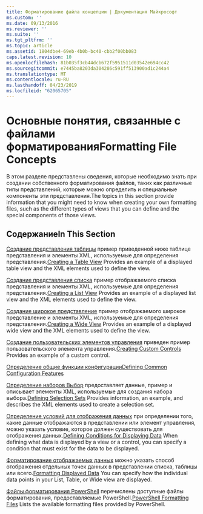 ```yaml
---
title: Форматирование файла концепции | Документация Майкрософт
ms.custom: ''
ms.date: 09/13/2016
ms.reviewer: ''
ms.suite: ''
ms.tgt_pltfrm: ''
ms.topic: article
ms.assetid: 1804dbe4-69eb-4b0b-bc40-cbb2f00bb083
caps.latest.revision: 10
ms.openlocfilehash: 81b035f3cb44dcb672f5951511d03542e694cc42
ms.sourcegitcommit: e7445ba8203da304286c591ff513900ad1c244a4
ms.translationtype: MT
ms.contentlocale: ru-RU
ms.lasthandoff: 04/23/2019
ms.locfileid: "62065705"
---
```

# <a name="formatting-file-concepts"></a><span data-ttu-id="e9bd0-102">Основные понятия, связанные с файлами форматирования</span><span class="sxs-lookup"><span data-stu-id="e9bd0-102">Formatting File Concepts</span></span>

<span data-ttu-id="e9bd0-103">В этом разделе представлены сведения, которые необходимо знать при создании собственного форматирования файлов, таких как различные типы представлений, которые можно определить и специальные компоненты эти представления.</span><span class="sxs-lookup"><span data-stu-id="e9bd0-103">The topics in this section provide information that you might need to know when creating your own formatting files, such as the different types of views that you can define and the special components of those views.</span></span>

## <a name="in-this-section"></a><span data-ttu-id="e9bd0-104">Содержание</span><span class="sxs-lookup"><span data-stu-id="e9bd0-104">In This Section</span></span>

<span data-ttu-id="e9bd0-105">[Создание представления таблицы](./creating-a-table-view.md) пример приведенной ниже таблице представления и элементы XML, используемые для определения представления.</span><span class="sxs-lookup"><span data-stu-id="e9bd0-105">[Creating a Table View](./creating-a-table-view.md) Provides an example of a displayed table view and the XML elements used to define the view.</span></span>

<span data-ttu-id="e9bd0-106">[Создание представления списка](./creating-a-list-view.md) пример отображаемого списка представления и элементы XML, используемые для определения представления.</span><span class="sxs-lookup"><span data-stu-id="e9bd0-106">[Creating a List View](./creating-a-list-view.md) Provides an example of a displayed list view and the XML elements used to define the view.</span></span>

<span data-ttu-id="e9bd0-107">[Создание широкое представление](./creating-a-wide-view.md) пример отображаемого широкое представление и элементы XML, используемые для определения представления.</span><span class="sxs-lookup"><span data-stu-id="e9bd0-107">[Creating a Wide View](./creating-a-wide-view.md) Provides an example of a displayed wide view and the XML elements used to define the view.</span></span>

<span data-ttu-id="e9bd0-108">[Создание пользовательских элементов управления](./creating-custom-controls.md) приведен пример пользовательского элемента управления.</span><span class="sxs-lookup"><span data-stu-id="e9bd0-108">[Creating Custom Controls](./creating-custom-controls.md) Provides an example of a custom control.</span></span>

[<span data-ttu-id="e9bd0-109">Определение общие функции конфигурации</span><span class="sxs-lookup"><span data-stu-id="e9bd0-109">Defining Common Configuration Features</span></span>](./defining-common-configuration-features.md)

<span data-ttu-id="e9bd0-110">[Определение наборов Выбор](./defining-selection-sets.md) предоставляет данные, пример и описывает элементы XML, используемые для создания набора выбора.</span><span class="sxs-lookup"><span data-stu-id="e9bd0-110">[Defining Selection Sets](./defining-selection-sets.md) Provides information, an example, and describes the XML elements used to create a selection set.</span></span>

<span data-ttu-id="e9bd0-111">[Определение условий для отображения данных](./defining-conditions-for-displaying-data.md) при определении того, какие данные отображаются в представлении или элемент управления, можно указать условие, которое должен существовать для отображения данных.</span><span class="sxs-lookup"><span data-stu-id="e9bd0-111">[Defining Conditions for Displaying Data](./defining-conditions-for-displaying-data.md) When defining what data is displayed by a view or a control, you can specify a condition that must exist for the data to be displayed.</span></span>

<span data-ttu-id="e9bd0-112">[Форматирование отображаемых данных](./formatting-displayed-data.md) можно указать способ отображения отдельных точек данных в представлении списка, таблицы или всего.</span><span class="sxs-lookup"><span data-stu-id="e9bd0-112">[Formatting Displayed Data](./formatting-displayed-data.md) You can specify how the individual data points in your List, Table, or Wide view are displayed.</span></span>

<span data-ttu-id="e9bd0-113">[Файлы форматирования PowerShell](./powershell-formatting-files.md) перечислены доступные файлы форматирования, предоставляемые PowerShell.</span><span class="sxs-lookup"><span data-stu-id="e9bd0-113">[PowerShell Formatting Files](./powershell-formatting-files.md) Lists the available formatting files provided by PowerShell.</span></span>
